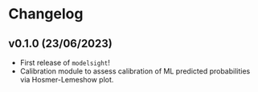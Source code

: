 # Changelog

<!--next-version-placeholder-->

## v0.1.0 (23/06/2023)

- First release of `modelsight`!
- Calibration module to assess calibration of ML predicted probabilities via Hosmer-Lemeshow plot.